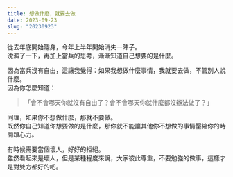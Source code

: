 ```yaml
---
title: 想做什麼，就要去做
date: 2023-09-23
slug: "20230923"
---
```


從去年底開始隱身，今年上半年開始消失一陣子。\
沈澱了一下，再加上當兵的思考，漸漸知道自己想要的是什麼。

因為當兵沒有自由，這讓我覺得：如果我想做什麼事情，我就要去做，不管別人說什麼。\
因為你怎麼知道：

> 「會不會哪天你就沒有自由了？會不會哪天你就什麼都沒辦法做了？」

同理，如果你不想做什麼，那就不要做。\
既然你自己知道你想要做的是什麼，那你就不能讓其他你不想做的事情壓縮你的時間跟心力。

有時候需要當個壞人，好好的拒絕。\
雖然看起來是壞人，但是某種程度來說，大家彼此尊重，不要勉強的做事，這樣才是對雙方都好的吧。

